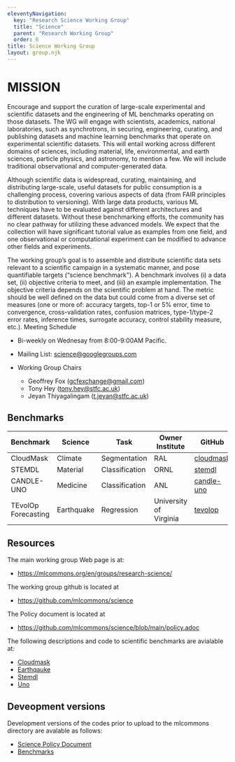 ```yaml
---
eleventyNavigation:
  key: "Research Science Working Group"
  title: "Science"
  parent: "Research Working Group"
  order: 6
title: Science Working Group
layout: group.njk
---
```


# MISSION

Encourage and support the curation of large-scale experimental and
scientific datasets and the engineering of ML benchmarks operating on
those datasets. The WG will engage with scientists, academics,
national laboratories, such as synchrotrons, in securing, engineering,
curating, and publishing datasets and machine learning benchmarks that
operate on experimental scientific datasets. This will entail working
across different domains of sciences, including material, life,
environmental, and earth sciences, particle physics, and astronomy, to
mention a few. We will include traditional observational and
computer-generated data.

Although scientific data is widespread, curating, maintaining, and
distributing large-scale, useful datasets for public consumption is a
challenging process, covering various aspects of data (from FAIR
principles to distribution to versioning). With large data products,
various ML techniques have to be evaluated against different
architectures and different datasets. Without these benchmarking
efforts, the community has no clear pathway for utilizing these
advanced models. We expect that the collection will have significant
tutorial value as examples from one field, and one observational or
computational experiment can be modified to advance other fields and
experiments.

The working group’s goal is to assemble and distribute scientific data
sets relevant to a scientific campaign in a systematic manner, and
pose quantifiable targets (“science benchmark"). A benchmark involves
(i) a data set, (ii) objective criteria to meet, and (iii) an example
implementation. The objective criteria depends on the scientific
problem at hand. The metric should be well defined on the data but
could come from a diverse set of measures (one or more of: accuracy
targets, top-1 or 5% error, time to convergence, cross-validation
rates, confusion matrices, type-1/type-2 error rates, inference times,
surrogate accuracy, control stability measure, etc.).  Meeting
Schedule


* Bi-weekly on Wednesay from 8:00-9:00AM Pacific.
* Mailing List: science@googlegroups.com

* Working Group Chairs

  * Geoffrey Fox (gcfexchange@gmail.com) 
  * Tony Hey (tony.hey@stfc.ac.uk) 
  * Jeyan Thiyagalingam (t.jeyan@stfc.ac.uk)


## Benchmarks


| Benchmark 	| Science 	 | Task              | 	Owner Institute | 	GitHub                                                               |
| --- |-----------|-------------------| --- |-----------------------------------------------------------------------|
| CloudMask 	| Climate 	 | Segmentation      | 	RAL 	| [cloudmask](https://github.com/mlcommons/science/blob/main/benchmarks/cloudmask/README.md) |
| STEMDL | 	Material | 	Classification 	 | ORNL 	    | [stemdl](https://github.com/mlcommons/science/tree/main/benchmarks/stemdl)                                            |
| CANDLE-UNO | 	Medicine | 	Classification   |	ANL | 	[candle-uno](https://github.com/mlcommons/science/tree/main/benchmarks/uno)                                          |
| TEvolOp Forecasting |	Earthquake | 	Regression 	     | University of Virginia | 	[tevolop](https://github.com/mlcommons/science/tree/main/benchmarks/earthquake)                                      |

## Resources


The main working group Web page is at: 

* <https://mlcommons.org/en/groups/research-science/>

The working group github is located at 

* <https://github.com/mlcommons/science>

The Policy document is located at 

* <https://github.com/mlcommons/science/blob/main/policy.adoc>

The following descriptions and code to scientific benchmarks are avialable at:

* [Cloudmask](https://github.com/mlcommons/science/blob/main/benchmarks/cloudmask/README.md)
* [Earthqauke](https://github.com/mlcommons/science/blob/main/benchmarks/earthquake/README.md)
* [Stemdl](https://github.com/mlcommons/science/tree/main/benchmarks/stemdl)
* [Uno](https://github.com/mlcommons/science/tree/main/benchmarks/uno)

## Deveopment versions 

Development versions of the codes prior to upload to the mlcommons directory are avalable as follows:

* [Science Policy Document](https://github.com/laszewsk/mlcommons/blob/main/www/content/en/docs/policy.adoc)
* [Benchmarks](https://github.com/laszewsk/mlcommons/tree/main/benchmarks)
